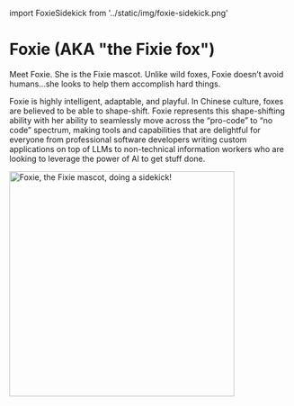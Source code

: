 import FoxieSidekick from '../static/img/foxie-sidekick.png'

# Foxie (AKA "the Fixie fox")

Meet Foxie. She is the Fixie mascot. Unlike wild foxes, Foxie doesn’t avoid humans…she looks to help them accomplish hard things.

Foxie is highly intelligent, adaptable, and playful. In Chinese culture, foxes are believed to be able to shape-shift. Foxie represents
this shape-shifting ability with her ability to seamlessly move across the “pro-code” to “no code” spectrum, making tools and
capabilities that are delightful for everyone from professional software developers writing custom applications on top of LLMs
to non-technical information workers who are looking to leverage the power of AI to get stuff done.

<img src={FoxieSidekick} alt="Foxie, the Fixie mascot, doing a sidekick!" width="400"/>
